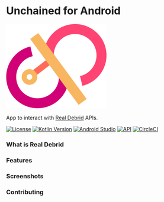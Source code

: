 # Unchained for Android

![App Logo](/extra_assets/graphics/logo.png)

App to interact with [Real Debrid](https://real-debrid.com/) APIs.

[![License](https://img.shields.io/badge/License-GPLv3-blue.svg)](https://www.gnu.org/licenses/gpl-3.0)    [![Kotlin Version](https://img.shields.io/badge/kotlin-1.3.72-blue)](http://kotlinlang.org/) [![Android Studio](https://img.shields.io/badge/Android%20Studio-4.0.1%2B-brightgreen)](https://developer.android.com/studio)    [![API](https://img.shields.io/badge/API-24%2B-brightgreen.svg?style=flat)](https://android-arsenal.com/api?level=24)    [![CircleCI](https://circleci.com/gh/LivingWithHippos/Keter-Escape/tree/master.svg?style=shield)](https://circleci.com/gh/LivingWithHippos/unchained-android/tree/master)


### What is Real Debrid

### Features

### Screenshots

### Contributing
